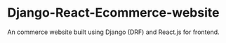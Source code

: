 # Django-React-Ecommerce-website
An commerce website built using Django (DRF) and React.js for frontend.
